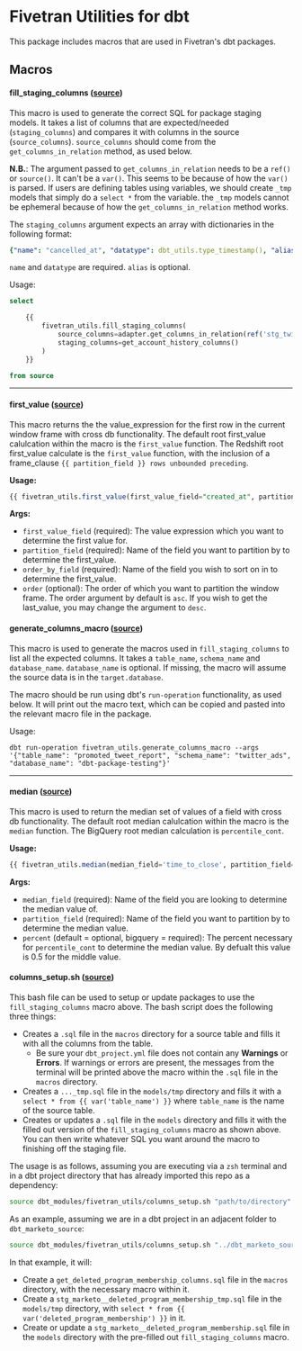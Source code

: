 # Fivetran Utilities for dbt

This package includes macros that are used in Fivetran's dbt packages.

## Macros
#### fill_staging_columns ([source](macros/fill_staging_columns.sql))

This macro is used to generate the correct SQL for package staging models. It takes a list of columns that are expected/needed (`staging_columns`) and compares it with columns in the source (`source_columns`). `source_columns` should come from the `get_columns_in_relation` method, as used below.

**N.B.**: The argument passed to `get_columns_in_relation` needs to be a `ref()` or `source()`. It can't be a `var()`. This seems to be because of how the `var()` is parsed. If users are defining tables using variables, we should create `_tmp` models that simply do a `select *` from the variable. the `_tmp` models cannot be ephemeral because of how the `get_columns_in_relation` method works.

The `staging_columns` argument expects an array with dictionaries in the following format: 

```yml
{"name": "cancelled_at", "datatype": dbt_utils.type_timestamp(), "alias": "cancelled_timestamp"}
```
`name` and `datatype` are required. `alias` is optional.

Usage:
```sql
select

    {{
        fivetran_utils.fill_staging_columns(
            source_columns=adapter.get_columns_in_relation(ref('stg_twitter_ads__account_history_tmp')),
            staging_columns=get_account_history_columns()
        )
    }}

from source
```

----
#### first_value ([source](macros/first_value.sql))
This macro returns the the value_expression for the first row in the current window frame with cross db functionality. The default root first_value calulcation within the macro is the `first_value` function. The Redshift root first_value calculate is the `first_value` function, with the inclusion of a frame_clause `{{ partition_field }} rows unbounded preceding`.

**Usage:**
```sql
{{ fivetran_utils.first_value(first_value_field="created_at", partition_field="conversation_id", order_by_field="created_at", order="asc") }}
```
**Args:**
* `first_value_field` (required): The value expression which you want to determine the first value for.
* `partition_field` (required): Name of the field you want to partition by to determine the first_value.
* `order_by_field` (required): Name of the field you wish to sort on in to determine the first_value.
* `order` (optional): The order of which you want to partition the window frame. The order argument by default is `asc`. If you wish to get the last_value, you may change the argument to `desc`.

#### generate_columns_macro ([source](macros/generate_columns_macro.sql))

This macro is used to generate the macros used in `fill_staging_columns` to list all the expected columns. It takes a `table_name`, `schema_name` and `database_name`. `database_name` is optional. If missing, the macro will assume the source data is in the `target.database`.

The macro should be run using dbt's `run-operation` functionality, as used below. It will print out the macro text, which can be copied and pasted into the relevant macro file in the package.

Usage:
```
dbt run-operation fivetran_utils.generate_columns_macro --args '{"table_name": "promoted_tweet_report", "schema_name": "twitter_ads", "database_name": "dbt-package-testing"}'
```
----
#### median ([source](macros/median.sql))
This macro is used to return the median set of values of a field with cross db functionality. The default root median calulcation within the macro is the `median` function. The BigQuery root median calculation is `percentile_cont`.

**Usage:**
```sql
{{ fivetran_utils.median(median_field='time_to_close', partition_field='partition_by_field', percent=0.5) }}
```
**Args:**
* `median_field` (required): Name of the field you are looking to determine the median value of.
* `partition_field` (required): Name of the field you want to partition by to determine the median value.
* `percent` (default = optional, bigquery = required): The percent necessary for `percentile_cont` to determine the median value. By defualt this value is 0.5 for the middle value. 

#### columns_setup.sh ([source](columns_setup.sh))

This bash file can be used to setup or update packages to use the `fill_staging_columns` macro above. The bash script does the following three things:

* Creates a `.sql` file in the `macros` directory for a source table and fills it with all the columns from the table.
    * Be sure your `dbt_project.yml` file does not contain any **Warnings** or **Errors**. If warnings or errors are present, the messages from the terminal will be printed above the macro within the `.sql` file in the `macros` directory.
* Creates a `..._tmp.sql` file in the `models/tmp` directory and fills it with a `select * from {{ var('table_name') }}` where `table_name` is the name of the source table.
* Creates or updates a `.sql` file in the `models` directory and fills it with the filled out version of the `fill_staging_columns` macro as shown above. You can then write whatever SQL you want around the macro to finishing off the staging file.

The usage is as follows, assuming you are executing via a `zsh` terminal and in a dbt project directory that has already imported this repo as a dependency:
```bash
source dbt_modules/fivetran_utils/columns_setup.sh "path/to/directory" file_prefix database_name schema_name table_name
```

As an example, assuming we are in a dbt project in an adjacent folder to `dbt_marketo_source`:
```bash
source dbt_modules/fivetran_utils/columns_setup.sh "../dbt_marketo_source" stg_marketo "digital-arbor-400" marketo_v3 deleted_program_membership
```

In that example, it will:
* Create a `get_deleted_program_membership_columns.sql` file in the `macros` directory, with the necessary macro within it.
* Create a `stg_marketo__deleted_program_membership_tmp.sql` file in the `models/tmp` directory, with `select * from {{ var('deleted_program_membership') }}` in it.
* Create or update a `stg_marketo__deleted_program_membership.sql` file in the `models` directory with the pre-filled out `fill_staging_columns` macro.